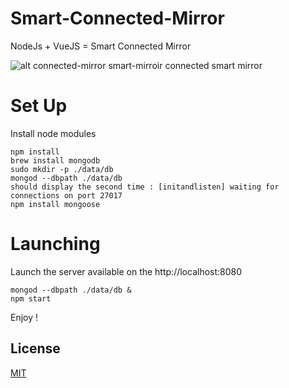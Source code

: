 # Smart-Connected-Mirror
NodeJs  + VueJS = Smart Connected Mirror

![alt connected-mirror smart-mirroir connected smart mirror](https://dms.licdn.com/playback/C5605AQGI6px7D_lwLA/f1f3318d583746d1aa1c17dbc217e896/feedshare-mp4_3300-captions-thumbnails/1507940147251-drlcss?e=1558454400&v=beta&t=FzBT8Qd1dmFts3TZiTDhpQ9wfDVJa0iK2Kd4ZueCgHc)

# Set Up
Install node modules
```
npm install
brew install mongodb
sudo mkdir -p ./data/db
mongod --dbpath ./data/db
should display the second time : [initandlisten] waiting for connections on port 27017
npm install mongoose
```

# Launching
Launch the server available on the http://localhost:8080
```
mongod --dbpath ./data/db &
npm start
```

Enjoy !

## License
[MIT](https://choosealicense.com/licenses/mit/)

